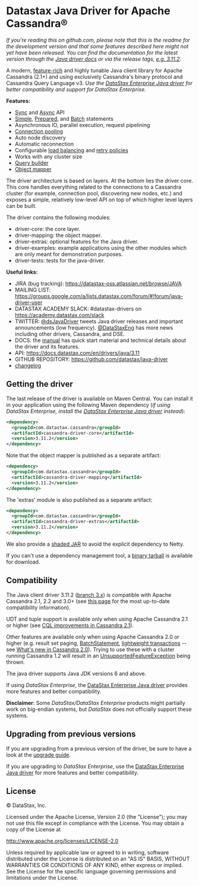 # Datastax Java Driver for Apache Cassandra®

*If you're reading this on github.com, please note that this is the readme
for the development version and that some features described here might
not yet have been released. You can find the documentation for the latest
version through the [Java driver
docs](http://docs.datastax.com/en/developer/java-driver/3.11/index.html) or via the release tags,
[e.g. 3.11.2](https://github.com/datastax/java-driver/tree/3.11.2).*

A modern, [feature-rich](manual/) and highly tunable Java client
library for Apache Cassandra (2.1+) and using exclusively Cassandra's binary protocol 
and Cassandra Query Language v3. _Use the [DataStax Enterprise Java driver][dse-driver]
for better compatibility and support for DataStax Enterprise._

**Features:**

* [Sync](manual/) and [Async](manual/async/) API
* [Simple](manual/statements/simple/), [Prepared](manual/statements/prepared/), and [Batch](manual/statements/batch/)
  statements
* Asynchronous IO, parallel execution, request pipelining
* [Connection pooling](manual/pooling/)
* Auto node discovery
* Automatic reconnection
* Configurable [load balancing](manual/load_balancing/) and [retry policies](manual/retries/)
* Works with any cluster size
* [Query builder](manual/statements/built/)
* [Object mapper](manual/object_mapper/)

The driver architecture is based on layers. At the bottom lies the driver core.
This core handles everything related to the connections to a Cassandra
cluster (for example, connection pool, discovering new nodes, etc.) and exposes a simple,
relatively low-level API on top of which higher level layers can be built.

The driver contains the following modules:

- driver-core: the core layer.
- driver-mapping: the object mapper.
- driver-extras: optional features for the Java driver.
- driver-examples: example applications using the other modules which are
  only meant for demonstration purposes.
- driver-tests: tests for the java-driver.

**Useful links:**

- JIRA (bug tracking): https://datastax-oss.atlassian.net/browse/JAVA
- MAILING LIST: https://groups.google.com/a/lists.datastax.com/forum/#!forum/java-driver-user
- DATASTAX ACADEMY SLACK: #datastax-drivers on https://academy.datastax.com/slack 
- TWITTER: [@dsJavaDriver](https://twitter.com/dsJavaDriver) tweets Java
  driver releases and important announcements (low frequency).
  [@DataStaxEng](https://twitter.com/datastaxeng) has more news including
  other drivers, Cassandra, and DSE.
- DOCS: the [manual](http://docs.datastax.com/en/developer/java-driver/3.11/manual/) has quick
  start material and technical details about the driver and its features.
- API: https://docs.datastax.com/en/drivers/java/3.11
- GITHUB REPOSITORY: https://github.com/datastax/java-driver
- [changelog](changelog/)

## Getting the driver

The last release of the driver is available on Maven Central. You can install
it in your application using the following Maven dependency (_if
using DataStax Enterprise, install the [DataStax Enterprise Java driver][dse-driver] instead_):

```xml
<dependency>
  <groupId>com.datastax.cassandra</groupId>
  <artifactId>cassandra-driver-core</artifactId>
  <version>3.11.2</version>
</dependency>
```

Note that the object mapper is published as a separate artifact:

```xml
<dependency>
  <groupId>com.datastax.cassandra</groupId>
  <artifactId>cassandra-driver-mapping</artifactId>
  <version>3.11.2</version>
</dependency>
```

The 'extras' module is also published as a separate artifact:

```xml
<dependency>
  <groupId>com.datastax.cassandra</groupId>
  <artifactId>cassandra-driver-extras</artifactId>
  <version>3.11.2</version>
</dependency>
```


We also provide a [shaded JAR](manual/shaded_jar/)
to avoid the explicit dependency to Netty.

If you can't use a dependency management tool, a
[binary tarball](http://downloads.datastax.com/java-driver/cassandra-java-driver-3.11.2.tar.gz)
is available for download.

## Compatibility

The Java client driver 3.11.2 ([branch 3.x](https://github.com/datastax/java-driver/tree/3.x)) is compatible with Apache
Cassandra 2.1, 2.2 and 3.0+ (see [this page](http://docs.datastax.com/en/developer/java-driver/3.11/manual/native_protocol/) for
the most up-to-date compatibility information).

UDT and tuple support is available only when using Apache Cassandra 2.1 or higher (see [CQL improvements in Cassandra 2.1](http://www.datastax.com/dev/blog/cql-in-2-1)).

Other features are available only when using Apache Cassandra 2.0 or higher (e.g. result set paging,
[BatchStatement](https://github.com/datastax/java-driver/blob/3.x/driver-core/src/main/java/com/datastax/driver/core/BatchStatement.java),
[lightweight transactions](http://www.datastax.com/documentation/cql/3.1/cql/cql_using/use_ltweight_transaction_t.html) 
-- see [What's new in Cassandra 2.0](http://www.datastax.com/documentation/cassandra/2.0/cassandra/features/features_key_c.html)). 
Trying to use these with a cluster running Cassandra 1.2 will result in 
an [UnsupportedFeatureException](https://github.com/datastax/java-driver/blob/3.x/driver-core/src/main/java/com/datastax/driver/core/exceptions/UnsupportedFeatureException.java) being thrown.

The java driver supports Java JDK versions 6 and above.

If using _DataStax Enterprise_, the [DataStax Enterprise Java driver][dse-driver] provides 
more features and better compatibility.

__Disclaimer__: Some _DataStax/DataStax Enterprise_ products might partially work on 
big-endian systems, but _DataStax_ does not officially support these systems.

## Upgrading from previous versions

If you are upgrading from a previous version of the driver, be sure to have a look at
the [upgrade guide](/upgrade_guide/).

If you are upgrading to _DataStax Enterprise_, use the [DataStax Enterprise Java driver][dse-driver] for more
features and better compatibility.

## License
&copy; DataStax, Inc.

Licensed under the Apache License, Version 2.0 (the "License");
you may not use this file except in compliance with the License.
You may obtain a copy of the License at

http://www.apache.org/licenses/LICENSE-2.0

Unless required by applicable law or agreed to in writing, software
distributed under the License is distributed on an "AS IS" BASIS,
WITHOUT WARRANTIES OR CONDITIONS OF ANY KIND, either express or implied.
See the License for the specific language governing permissions and
limitations under the License.

[dse-driver]: http://docs.datastax.com/en/developer/java-driver-dse/latest/
